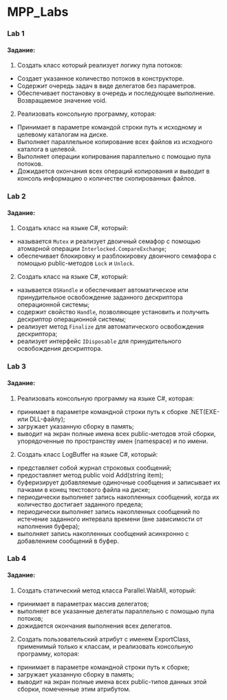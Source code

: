 # MPP_Labs

### Lab 1

#### Задание:
1. Создать класс который реализует логику пула потоков:
- Создает указанное количество потоков в конструкторе.
- Содержит очередь задач в виде делегатов без параметров.
- Обеспечивает постановку в очередь и последующее выполнение. Возвращаемое значение void.

2. Реализовать консольную программу, которая:
- Принимает в параметре командой строки путь к исходному и целевому каталогам на диске.
- Выполняет параллельное копирование всех файлов из исходного каталога в целевой.
- Выполняет операции копирования параллельно с помощью пула потоков.
- Дожидается окончания всех операций копирования и выводит в консоль информацию о количестве скопированных файлов.


### Lab 2

#### Задание:
1. Создать класс на языке C#, который:
- называется `Mutex` и реализует двоичный семафор с помощью атомарной операции `Interlocked.CompareExchange`;
- обеспечивает блокировку и разблокировку двоичного семафора с помощью public-методов `Lock` и `Unlock`.

2. Создать класс на языке C#, который:
- называется `OSHandle` и обеспечивает автоматическое или принудительное освобождение заданного дескриптора операционной системы;
- содержит свойство `Handle`, позволяющее установить и получить дескриптор операционной системы;
- реализует метод `Finalize` для автоматического освобождения дескриптора;
- реализует интерфейс `IDisposable` для принудительного освобождения дескриптора.


### Lab 3

#### Задание:
1. Реализовать консольную программу на языке C#, которая:
- принимает в параметре командной строки путь к сборке .NET(EXE- или DLL-файлу);
- загружает указанную сборку в память;
- выводит на экран полные имена всех public-методов этой сборки, упорядоченные по пространству имен (namespace) и по имени.

2. Создать класс LogBuffer на языке C#, который:
- представляет собой журнал строковых сообщений;
- предоставляет метод public void Add(string item);
- буферизирует добавляемые одиночные сообщения и записывает их пачками в конец текстового файла на диске;
- периодически выполняет запись накопленных сообщений, когда их количество достигает заданного предела;
- периодически выполняет запись накопленных сообщений по истечение заданного интервала времени (вне зависимости от наполнения буфера);
- выполняет запись накопленных сообщений асинхронно с добавлением сообщений в буфер.


### Lab 4

#### Задание:
1. Создать статический метод класса Parallel.WaitAll, который:
- принимает в параметрах массив делегатов;
- выполняет все указанные делегаты параллельно с помощью пула потоков;
- дожидается окончания выполнения всех делегатов.

2. Создать пользовательский атрибут с именем ExportClass, применимый только к классам, и реализовать консольную программу, которая:
- принимает в параметре командной строки путь к сборке;
- загружает указанную сборку в память;
- выводит на экран полные имена всех public-типов данных этой сборки, помеченные этим атрибутом.